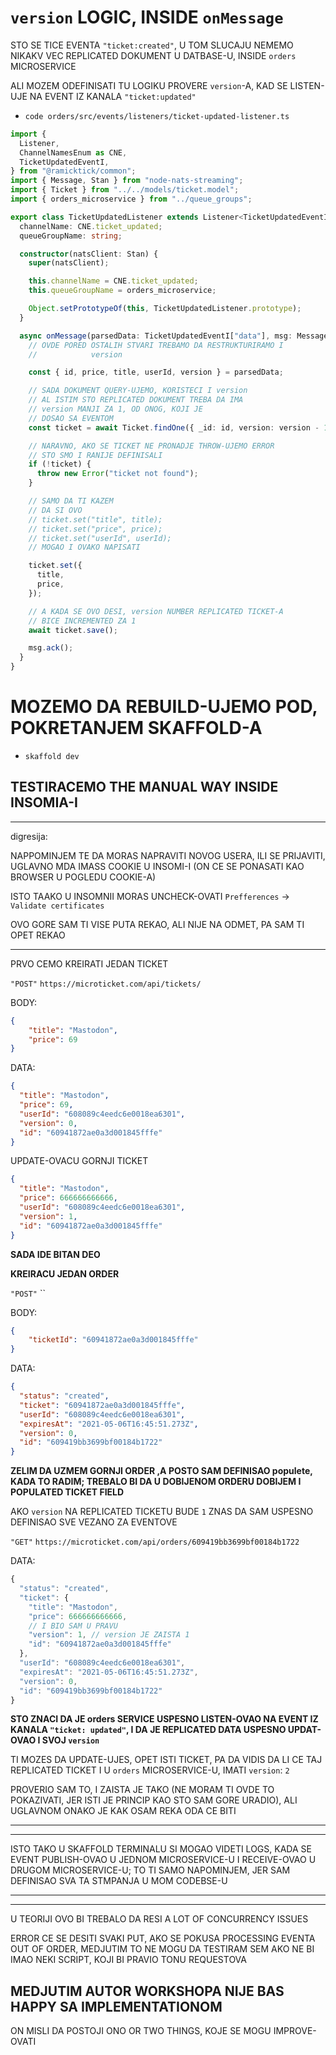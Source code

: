 # `version` LOGIC, INSIDE `onMessage`

STO SE TICE EVENTA `"ticket:created"`, U TOM SLUCAJU NEMEMO NIKAKV VEC REPLICATED DOKUMENT U DATBASE-U, INSIDE `orders` MICROSERVICE

ALI MOZEM ODEFINISATI TU LOGIKU PROVERE `version`-A, KAD SE LISTEN-UJE NA EVENT IZ KANALA `"ticket:updated"`

- `code orders/src/events/listeners/ticket-updated-listener.ts`

```ts
import {
  Listener,
  ChannelNamesEnum as CNE,
  TicketUpdatedEventI,
} from "@ramicktick/common";
import { Message, Stan } from "node-nats-streaming";
import { Ticket } from "../../models/ticket.model";
import { orders_microservice } from "../queue_groups";

export class TicketUpdatedListener extends Listener<TicketUpdatedEventI> {
  channelName: CNE.ticket_updated;
  queueGroupName: string;

  constructor(natsClient: Stan) {
    super(natsClient);

    this.channelName = CNE.ticket_updated;
    this.queueGroupName = orders_microservice;

    Object.setPrototypeOf(this, TicketUpdatedListener.prototype);
  }

  async onMessage(parsedData: TicketUpdatedEventI["data"], msg: Message) {
    // OVDE PORED OSTALIH STVARI TREBAMO DA RESTRUKTURIRAMO I
    //            version

    const { id, price, title, userId, version } = parsedData;

    // SADA DOKUMENT QUERY-UJEMO, KORISTECI I version
    // AL ISTIM STO REPLICATED DOKUMENT TREBA DA IMA
    // version MANJI ZA 1, OD ONOG, KOJI JE
    // DOSAO SA EVENTOM
    const ticket = await Ticket.findOne({ _id: id, version: version - 1 });

    // NARAVNO, AKO SE TICKET NE PRONADJE THROW-UJEMO ERROR
    // STO SMO I RANIJE DEFINISALI
    if (!ticket) {
      throw new Error("ticket not found");
    }

    // SAMO DA TI KAZEM
    // DA SI OVO
    // ticket.set("title", title);
    // ticket.set("price", price);
    // ticket.set("userId", userId);
    // MOGAO I OVAKO NAPISATI

    ticket.set({
      title,
      price,
    });

    // A KADA SE OVO DESI, version NUMBER REPLICATED TICKET-A
    // BICE INCREMENTED ZA 1
    await ticket.save();

    msg.ack();
  }
}
```

# MOZEMO DA REBUILD-UJEMO POD, POKRETANJEM SKAFFOLD-A 

- `skaffold dev`

## TESTIRACEMO THE MANUAL WAY INSIDE INSOMIA-I

***

digresija:

NAPPOMINJEM TE DA MORAS NAPRAVITI NOVOG USERA, ILI SE PRIJAVITI, UGLAVNO MDA IMASS COOKIE U INSOMI-I (ON CE SE PONASATI KAO BROWSER U POGLEDU COOKIE-A)

ISTO TAAKO U INSOMNII MORAS UNCHECK-OVATI `Prefferences` -> `Validate certificates`

OVO GORE SAM TI VISE PUTA REKAO, ALI NIJE NA ODMET, PA SAM TI OPET REKAO

***

PRVO CEMO KREIRATI JEDAN TICKET

`"POST"` `https://microticket.com/api/tickets/`

BODY:

```json
{
	"title": "Mastodon",
	"price": 69
}
```

DATA:

```json
{
  "title": "Mastodon",
  "price": 69,
  "userId": "608089c4eedc6e0018ea6301",
  "version": 0,
  "id": "60941872ae0a3d001845fffe"
}
```

UPDATE-OVACU GORNJI TICKET

```json
{
  "title": "Mastodon",
  "price": 666666666666,
  "userId": "608089c4eedc6e0018ea6301",
  "version": 1,
  "id": "60941872ae0a3d001845fffe"
}
```

**SADA IDE BITAN DEO**

**KREIRACU JEDAN ORDER**

`"POST"` ``

BODY:

```json
{
	"ticketId": "60941872ae0a3d001845fffe"
}
```

DATA:

```json
{
  "status": "created",
  "ticket": "60941872ae0a3d001845fffe",
  "userId": "608089c4eedc6e0018ea6301",
  "expiresAt": "2021-05-06T16:45:51.273Z",
  "version": 0,
  "id": "609419bb3699bf00184b1722"
}
```

**ZELIM DA UZMEM GORNJI ORDER ,A POSTO SAM DEFINISAO populete, KADA TO RADIM; TREBALO BI DA U DOBIJENOM ORDERU DOBIJEM I POPULATED TICKET FIELD**

AKO `version` NA REPLICATED TICKETU BUDE `1` ZNAS DA SAM USPESNO DEFINISAO SVE VEZANO ZA EVENTOVE

`"GET"` `https://microticket.com/api/orders/609419bb3699bf00184b1722`

DATA:

```js
{
  "status": "created",
  "ticket": {
    "title": "Mastodon",
    "price": 666666666666,
    // I BIO SAM U PRAVU
    "version": 1, // version JE ZAISTA 1
    "id": "60941872ae0a3d001845fffe"
  },
  "userId": "608089c4eedc6e0018ea6301",
  "expiresAt": "2021-05-06T16:45:51.273Z",
  "version": 0,
  "id": "609419bb3699bf00184b1722"
}
```

**STO ZNACI DA JE orders SERVICE USPESNO LISTEN-OVAO NA EVENT IZ KANALA `"ticket: updated"`, I DA JE REPLICATED DATA USPESNO UPDAT-OVAO I SVOJ `version`**

TI MOZES DA UPDATE-UJES, OPET ISTI TICKET, PA DA VIDIS DA LI CE TAJ REPLICATED TICKET I U `orders` MICROSERVICE-U, IMATI `version`: `2`

PROVERIO SAM TO, I ZAISTA JE TAKO (NE MORAM TI OVDE TO POKAZIVATI, JER ISTI JE PRINCIP KAO STO SAM GORE URADIO), ALI UGLAVNOM ONAKO JE KAK OSAM REKA ODA CE BITI

***
***

ISTO TAKO U SKAFFOLD TERMINALU SI MOGAO VIDETI LOGS, KADA SE EVENT PUBLISH-OVAO U JEDNOM MICROSERVICE-U I RECEIVE-OVAO U DRUGOM MICROSERVICE-U; TO TI SAMO NAPOMINJEM, JER SAM DEFINISAO SVA TA STMPANJA U MOM CODEBSE-U

***
***

U TEORIJI OVO BI TREBALO DA RESI A LOT OF CONCURRENCY ISSUES

ERROR CE SE DESITI SVAKI PUT, AKO SE POKUSA PROCESSING EVENTA OUT OF ORDER, MEDJUTIM TO NE MOGU DA TESTIRAM SEM AKO NE BI IMAO NEKI SCRIPT, KOJI BI PRAVIO TONU REQUESTOVA

## MEDJUTIM AUTOR WORKSHOPA NIJE BAS HAPPY SA IMPLEMENTATIONOM

ON MISLI DA POSTOJI ONO OR TWO THINGS, KOJE SE MOGU IMPROVE-OVATI
